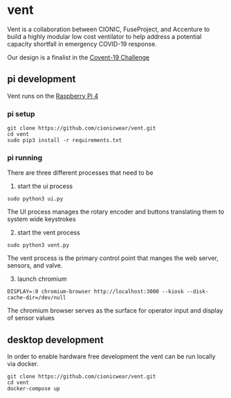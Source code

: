# vent

Vent is a collaboration between CIONIC, FuseProject, and Accenture to build a highly modular low cost ventilator 
to help address a potential capacity shortfall in emergency COVID-19 response.

Our design is a finalist in the [Covent-19 Challenge](https://www.coventchallenge.com/)

## pi development

Vent runs on the [Raspberry Pi 4](https://www.raspberrypi.org/products/raspberry-pi-4-model-b/) 

### pi setup

```
git clone https://github.com/cionicwear/vent.git
cd vent
sudo pip3 install -r requirements.txt
```

  
### pi running

There are three different processes that need to be 

1. start the ui process
```
sudo python3 ui.py
```
The UI process manages the rotary encoder and buttons translating them to system wide keystrokes

2. start the vent process
```
sudo python3 vent.py
```
The vent process is the primary control point that manges the web server, sensors, and valve.

3. launch chromium 
```
DISPLAY=:0 chromium-browser http://localhost:3000 --kiosk --disk-cache-dir=/dev/null
```
The chromium browser serves as the surface for operator input and display of sensor values


## desktop development

In order to enable hardware free development the vent can be run locally via docker.
```
git clone https://github.com/cionicwear/vent.git
cd vent
docker-compose up
```
